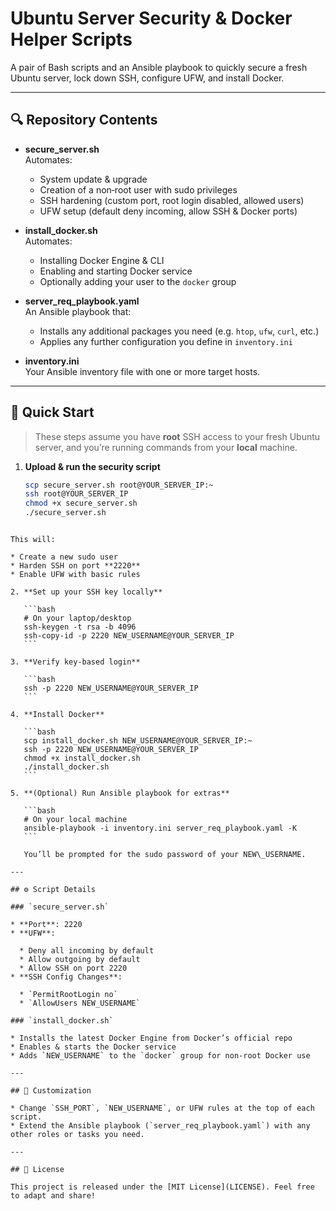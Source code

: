 # Ubuntu Server Security & Docker Helper Scripts

A pair of Bash scripts and an Ansible playbook to quickly secure a fresh Ubuntu server, lock down SSH, configure UFW, and install Docker.

---

## 🔍 Repository Contents

- **secure_server.sh**  
  Automates:
  - System update & upgrade  
  - Creation of a non‑root user with sudo privileges  
  - SSH hardening (custom port, root login disabled, allowed users)  
  - UFW setup (default deny incoming, allow SSH & Docker ports)  

- **install_docker.sh**  
  Automates:
  - Installing Docker Engine & CLI  
  - Enabling and starting Docker service  
  - Optionally adding your user to the `docker` group  

- **server_req_playbook.yaml**  
  An Ansible playbook that:
  - Installs any additional packages you need (e.g. `htop`, `ufw`, `curl`, etc.)  
  - Applies any further configuration you define in `inventory.ini`

- **inventory.ini**  
  Your Ansible inventory file with one or more target hosts.

---

## 🚀 Quick Start

> These steps assume you have **root** SSH access to your fresh Ubuntu server, and you’re running commands from your **local** machine.

1. **Upload & run the security script**  
   ```bash
   scp secure_server.sh root@YOUR_SERVER_IP:~
   ssh root@YOUR_SERVER_IP
   chmod +x secure_server.sh
   ./secure_server.sh
````

This will:

* Create a new sudo user
* Harden SSH on port **2220**
* Enable UFW with basic rules

2. **Set up your SSH key locally**

   ```bash
   # On your laptop/desktop
   ssh-keygen -t rsa -b 4096
   ssh-copy-id -p 2220 NEW_USERNAME@YOUR_SERVER_IP
   ```

3. **Verify key‑based login**

   ```bash
   ssh -p 2220 NEW_USERNAME@YOUR_SERVER_IP
   ```

4. **Install Docker**

   ```bash
   scp install_docker.sh NEW_USERNAME@YOUR_SERVER_IP:~
   ssh -p 2220 NEW_USERNAME@YOUR_SERVER_IP
   chmod +x install_docker.sh
   ./install_docker.sh
   ```

5. **(Optional) Run Ansible playbook for extras**

   ```bash
   # On your local machine
   ansible-playbook -i inventory.ini server_req_playbook.yaml -K
   ```

   You’ll be prompted for the sudo password of your NEW\_USERNAME.

---

## ⚙️ Script Details

### `secure_server.sh`

* **Port**: 2220
* **UFW**:

  * Deny all incoming by default
  * Allow outgoing by default
  * Allow SSH on port 2220
* **SSH Config Changes**:

  * `PermitRootLogin no`
  * `AllowUsers NEW_USERNAME`

### `install_docker.sh`

* Installs the latest Docker Engine from Docker’s official repo
* Enables & starts the Docker service
* Adds `NEW_USERNAME` to the `docker` group for non‑root Docker use

---

## 📝 Customization

* Change `SSH_PORT`, `NEW_USERNAME`, or UFW rules at the top of each script.
* Extend the Ansible playbook (`server_req_playbook.yaml`) with any other roles or tasks you need.

---

## 📜 License

This project is released under the [MIT License](LICENSE). Feel free to adapt and share!

